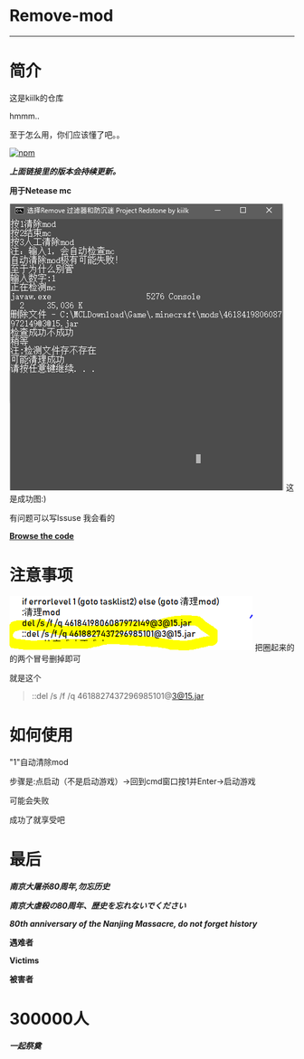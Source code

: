 # Remove-mod

---
# 简介

这是kiilk的仓库

hmmm..

至于怎么用，你们应该懂了吧。。

[![npm](https://img.shields.io/npm/dm/localeval.svg?style=for-the-badge)](https://github.com/kiilk/Remove-mod/releases)

***上面链接里的版本会~~持续~~更新。***

**用于Netease mc**

![图片加载失败](https://github.com/kiilk/Remove-mod/blob/kiilk%E7%9A%84%E5%9B%BE%E7%89%87/%E6%88%90%E5%8A%9F%E5%9B%BE.PNG)
这是成功图:)

有问题可以写Issuse
我会看的

[**Browse the code**](https://github.com/kiilk/Remove-mod/blob/master/Remove%20filter%20and%20anti-addiction%20Project%20Redstone.bat)

# 注意事项
![233](https://github.com/kiilk/Remove-mod/blob/kiilk%E7%9A%84%E5%9B%BE%E7%89%87/%E6%8D%95%E8%8E%B7.PNG)
把圈起来的的两个冒号删掉即可

就是这个
>::del /s /f /q 4618827437296985101@3@15.jar

# 如何使用
"1"自动清除mod

步骤是:点启动（不是启动游戏）->回到cmd窗口按1并Enter->启动游戏

可能会失败

成功了就享受吧

# 最后
***南京大屠杀80周年,勿忘历史***

***南京大虐殺の80周年、歴史を忘れないでください***

***80th anniversary of the Nanjing Massacre, do not forget history***

**遇难者**

**Victims**

**被害者**

# 300000人

***一起祭奠***
